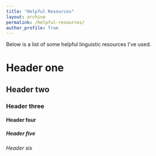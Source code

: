 ```yaml
---
title: "Helpful Resources"
layout: archive
permalink: /helpful-resources/
author_profile: True
---
```


Below is a list of some helpful linguistic resources I've used.

# Header one

## Header two

### Header three

#### Header four

##### Header five

###### Header six
